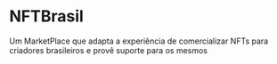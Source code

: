 # NFTBrasil
Um MarketPlace que adapta a experiência de comercializar NFTs para criadores brasileiros e provê suporte para os mesmos
